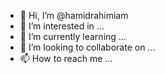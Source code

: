 - 👋 Hi, I’m @hamidrahimiam
- 👀 I’m interested in ...
- 🌱 I’m currently learning ...
- 💞️ I’m looking to collaborate on ...
- 📫 How to reach me ...

<!---
hamidrahimiam/hamidrahimiam is a ✨ special ✨ repository because its `README.md` (this file) appears on your GitHub profile.
You can click the Preview link to take a look at your changes.
--->
